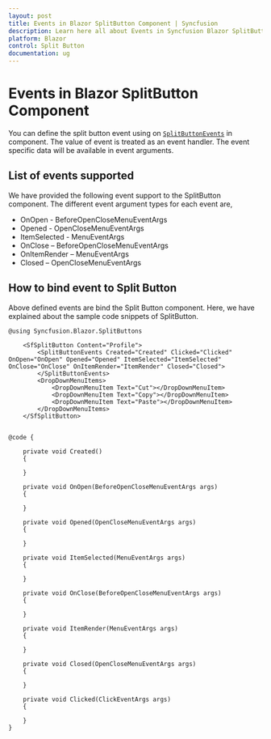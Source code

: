 ```yaml
---
layout: post
title: Events in Blazor SplitButton Component | Syncfusion
description: Learn here all about Events in Syncfusion Blazor SplitButton component and more.
platform: Blazor
control: Split Button
documentation: ug
---
```


# Events in Blazor SplitButton Component

You can define the split button event using on [`SplitButtonEvents`](https://help.syncfusion.com/cr/blazor/Syncfusion.Blazor.SplitButtons.SplitButtonEvents.html) in component. The value of event is treated as an event handler. The event specific data will be available in event arguments.

## List of events supported

We have provided the following event support to the SplitButton component. The different event argument types for each event are,

* OnOpen - BeforeOpenCloseMenuEventArgs
* Opened - OpenCloseMenuEventArgs
* ItemSelected - MenuEventArgs
* OnClose – BeforeOpenCloseMenuEventArgs
* OnItemRender – MenuEventArgs
* Closed – OpenCloseMenuEventArgs

## How to bind event to Split Button

Above defined events are bind the Split Button component. Here, we have explained about the sample code snippets of SplitButton.

```cshtml
@using Syncfusion.Blazor.SplitButtons

    <SfSplitButton Content="Profile">
        <SplitButtonEvents Created="Created" Clicked="Clicked" OnOpen="OnOpen" Opened="Opened" ItemSelected="ItemSelected" OnClose="OnClose" OnItemRender="ItemRender" Closed="Closed">
        </SplitButtonEvents>
        <DropDownMenuItems>
            <DropDownMenuItem Text="Cut"></DropDownMenuItem>
            <DropDownMenuItem Text="Copy"></DropDownMenuItem>
            <DropDownMenuItem Text="Paste"></DropDownMenuItem>
        </DropDownMenuItems>
    </SfSplitButton>


@code {

    private void Created()
    {

    }

    private void OnOpen(BeforeOpenCloseMenuEventArgs args)
    {

    }

    private void Opened(OpenCloseMenuEventArgs args)
    {

    }

    private void ItemSelected(MenuEventArgs args)
    {

    }

    private void OnClose(BeforeOpenCloseMenuEventArgs args)
    {

    }

    private void ItemRender(MenuEventArgs args)
    {

    }

    private void Closed(OpenCloseMenuEventArgs args)
    {

    }

    private void Clicked(ClickEventArgs args)
    {

    }
}


```